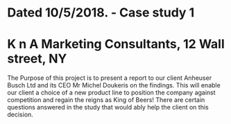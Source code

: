 # Dated 10/5/2018. - Case study 1
# K n A Marketing Consultants, 12 Wall street, NY
The Purpose of this project is to present a report to our client Anheuser Busch Ltd and its CEO Mr Michel Doukeris on the findings.
This will enable our client a choice of a new product line to position the company against competition and regain the reigns as King of Beers!
There are certain questions answered in the study that would ably help the client on this decision.
